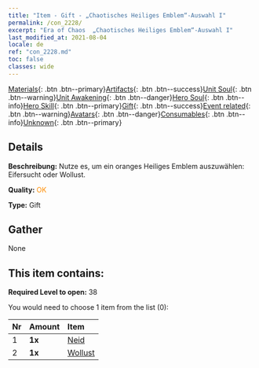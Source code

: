 ```yaml
---
title: "Item - Gift - „Chaotisches Heiliges Emblem“-Auswahl I"
permalink: /con_2228/
excerpt: "Era of Chaos  „Chaotisches Heiliges Emblem“-Auswahl I"
last_modified_at: 2021-08-04
locale: de
ref: "con_2228.md"
toc: false
classes: wide
---
```

 [Materials](/ItemsDE/){: .btn .btn--primary}[Artifacts](/ItemsDE/Artifacts/){: .btn .btn--success}[Unit Soul](/ItemsDE/UnitSoul/){: .btn .btn--warning}[Unit Awakening](/ItemsDE/UnitAwakening/){: .btn .btn--danger}[Hero Soul](/ItemsDE/HeroSoul/){: .btn .btn--info}[Hero Skill](/ItemsDE/HeroSkill/){: .btn .btn--primary}[Gift](/ItemsDE/Gift/){: .btn .btn--success}[Event related](/ItemsDE/Events/){: .btn .btn--warning}[Avatars](/ItemsDE/Avatars/){: .btn .btn--danger}[Consumables](/ItemsDE/Consumables/){: .btn .btn--info}[Unknown](/ItemsDE/Unknown/){: .btn .btn--primary}

## Details
 **Beschreibung:** Nutze es, um ein oranges Heiliges Emblem auszuwählen: Eifersucht oder Wollust.

 **Quality:** <span style="color: #FF8C00">OK</span>

 **Type:** Gift

## Gather

  None

## This item contains:

 **Required Level to open:** 38

 You would need to choose 1 item from the list (0):

  | Nr | Amount |     Item    |
  |:---|:-------|:------------|
  | 1 |  **1x** | [Neid](/de/Emblem/Jealousy/) |  | 
  | 2 |  **1x** | [Wollust](/de/Emblem/Lust/) |  | 
